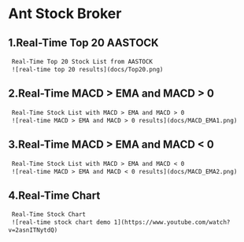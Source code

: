 # Ant Stock Broker

## 1.Real-Time Top 20 AASTOCK
	 Real-Time Top 20 Stock List from AASTOCK
	 ![real-time top 20 results](docs/Top20.png)

## 2.Real-Time MACD > EMA and MACD > 0
	 Real-Time Stock List with MACD > EMA and MACD > 0
	 ![real-time MACD > EMA and MACD > 0 results](docs/MACD_EMA1.png)

## 3.Real-Time MACD > EMA and MACD < 0
	 Real-Time Stock List with MACD > EMA and MACD < 0
	 ![real-time MACD > EMA and MACD < 0 results](docs/MACD_EMA2.png)

## 4.Real-Time Chart
	 Real-Time Stock Chart
	 ![real-time stock chart demo 1](https://www.youtube.com/watch?v=2asnITNytdQ)

